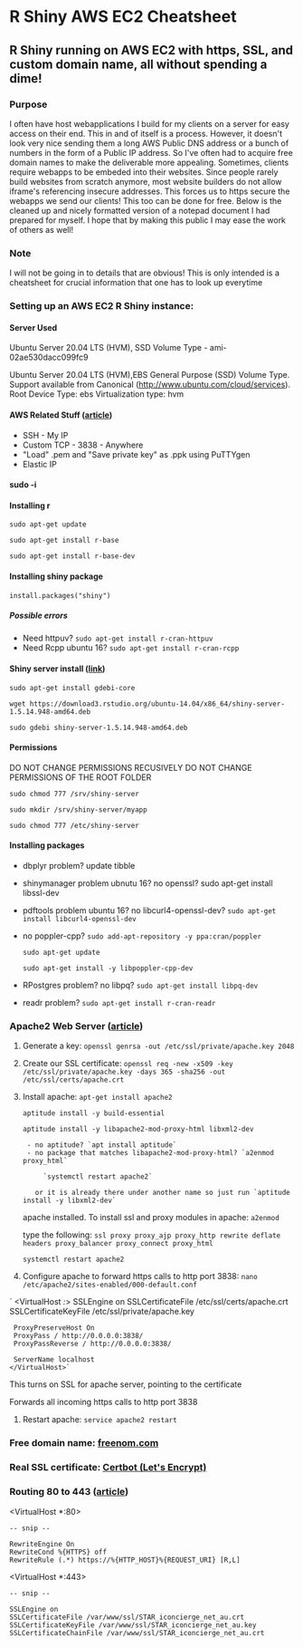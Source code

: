 # R Shiny AWS EC2 Cheatsheet
## R Shiny running on AWS EC2 with https, SSL, and custom domain name, all without spending a dime!

### Purpose
I often have host webapplications I build for my clients on a server for easy access on their end. This in and of itself is a process. However, it doesn't look very nice sending them a long AWS Public DNS address or a bunch of numbers in the form of a Public IP address. So I've often had to acquire free domain names to make the deliverable more appealing. Sometimes, clients require webapps to be embeded into their websites. Since people rarely build websites from scratch anymore, most website builders do not allow iframe's referencing insecure addresses. This forces us to https secure the webapps we send our clients! This too can be done for free. Below is the cleaned up and nicely formatted version of a notepad document I had prepared for myself. I hope that by making this public I may ease the work of others as well!

### Note
I will not be going in to details that are obvious! This is only intended is a cheatsheet for crucial information that one has to look up everytime

### Setting up an AWS EC2 R Shiny instance:

#### Server Used

Ubuntu Server 20.04 LTS (HVM), SSD Volume Type - ami-02ae530dacc099fc9

Ubuntu Server 20.04 LTS (HVM),EBS General Purpose (SSD) Volume Type. Support available from Canonical (http://www.ubuntu.com/cloud/services).
Root Device Type: ebs Virtualization type: hvm

#### AWS Related Stuff ([article](https://towardsdatascience.com/how-to-host-a-r-shiny-app-on-aws-cloud-in-7-simple-steps-5595e7885722))
	
- SSH - My IP
- Custom TCP - 3838 - Anywhere
- "Load" .pem and "Save private key" as .ppk using PuTTYgen
- Elastic IP

#### sudo -i

#### Installing r

`sudo apt-get update`

`sudo apt-get install r-base`

`sudo apt-get install r-base-dev`

#### Installing shiny package
		
`install.packages("shiny")`

##### Possible errors
		
- Need httpuv? `sudo apt-get install r-cran-httpuv`
- Need Rcpp ubuntu 16? `sudo apt-get install r-cran-rcpp`

<!--
/*https://www.r-bloggers.com/install-shiny-server-for-r-on-ubuntu-the-right-way/
	sudo apt-get install -y libcurl4-openssl-dev 
	sudo apt-get install -y libxml2-dev
	sudo apt-get install -y openjdk-7-jdk
	export LD_LIBRARY_PATH=/usr/lib/jvm/java-7-openjdk-	amd64/jre/lib/amd64/server
	sudo R CMD javareconf*/
-->

#### Shiny server install ([link](https://rstudio.com/products/shiny/download-server/ubuntu/))

`sudo apt-get install gdebi-core`

`wget https://download3.rstudio.org/ubuntu-14.04/x86_64/shiny-server-1.5.14.948-amd64.deb`

`sudo gdebi shiny-server-1.5.14.948-amd64.deb`

#### Permissions

DO NOT CHANGE PERMISSIONS RECUSIVELY
DO NOT CHANGE PERMISSIONS OF THE ROOT FOLDER

`sudo chmod 777 /srv/shiny-server`

<!--#sudo chmod -R 777 /srv-->
`sudo mkdir /srv/shiny-server/myapp`

`sudo chmod 777 /etc/shiny-server`

<!--#sudo chmod -R 777 /etc-->
<!--	#shiny-server.conf
		#location /myapp {
		#site_dir /srv/shiny-server/myapp;-->

#### Installing packages

- dbplyr problem? update tibble
- shinymanager problem ubnutu 16? no openssl? sudo apt-get install libssl-dev
- pdftools problem ubuntu 16? no libcurl4-openssl-dev? `sudo apt-get install libcurl4-openssl-dev`
- no poppler-cpp? `sudo add-apt-repository -y ppa:cran/poppler`

	`sudo apt-get update`
		
	`sudo apt-get install -y libpoppler-cpp-dev`
		
- RPostgres problem? no libpq? `sudo apt-get install libpq-dev`
- readr problem? `sudo apt-get install r-cran-readr`

### Apache2 Web Server ([article](https://www.r-bloggers.com/shiny-https-securing-shiny-open-source-with-ssl/))

1. Generate a key: `openssl genrsa -out /etc/ssl/private/apache.key 2048`
1. Create our SSL certificate: `openssl req -new -x509 -key /etc/ssl/private/apache.key -days 365 -sha256 -out /etc/ssl/certs/apache.crt`
1. Install apache:
    `apt-get install apache2`
    
	  `aptitude install -y build-essential`
    
	  `aptitude install -y libapache2-mod-proxy-html libxml2-dev`
    
		- no aptitude? `apt install aptitude`
		- no package that matches libapache2-mod-proxy-html? `a2enmod proxy_html`
    
			`systemctl restart apache2`
      
		  or it is already there under another name so just run `aptitude install -y libxml2-dev`
      
	apache installed. To install ssl and proxy modules in apache: `a2enmod`
  
	type the following: `ssl proxy proxy_ajp proxy_http rewrite deflate headers proxy_balancer proxy_connect proxy_html`
		
    `systemctl restart apache2`

1. Configure apache to forward https calls to http port 3838: `nano /etc/apache2/sites-enabled/000-default.conf`

`	<VirtualHost *:*>
	 SSLEngine on
	 SSLCertificateFile /etc/ssl/certs/apache.crt
	 SSLCertificateKeyFile /etc/ssl/private/apache.key
	
	 ProxyPreserveHost On
	 ProxyPass / http://0.0.0.0:3838/
	 ProxyPassReverse / http://0.0.0.0:3838/

	 ServerName localhost
	</VirtualHost>`
  
This turns on SSL for apache server, pointing to the certificate

Forwards all incoming https calls to http port 3838

1. Restart apache: `service apache2 restart`

### Free domain name: [freenom.com](freenom.com)

### Real SSL certificate: [Certbot (Let's Encrypt)](https://certbot.eff.org/lets-encrypt/ubuntufocal-apache)

### Routing 80 to 443 ([article](https://serverfault.com/questions/803776/serving-port-443-over-http-creates-400-bad-request-error-instead-of-redirect))

<VirtualHost *:80>

    -- snip --

    RewriteEngine On
    RewriteCond %{HTTPS} off
    RewriteRule (.*) https://%{HTTP_HOST}%{REQUEST_URI} [R,L]

</VirtualHost>


<VirtualHost *:443>

    -- snip --

    SSLEngine on
    SSLCertificateFile /var/www/ssl/STAR_iconcierge_net_au.crt
    SSLCertificateKeyFile /var/www/ssl/STAR_iconcierge_net_au.key
    SSLCertificateChainFile /var/www/ssl/STAR_iconcierge_net_au.crt

</VirtualHost>

